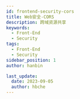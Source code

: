 ```yaml
---
id: frontend-security-cors
title: Web安全-CORS
description: 跨域资源共享
keywords:
  - Front-End
  - Security
tags:
  - Front-End
  - Security
sidebar_position: 1
author: hanbin

last_update:
  date: 2023-09-05
  author: hbche
---
```

